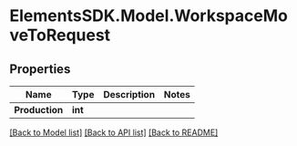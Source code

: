 # ElementsSDK.Model.WorkspaceMoveToRequest

## Properties

Name | Type | Description | Notes
------------ | ------------- | ------------- | -------------
**Production** | **int** |  | 

[[Back to Model list]](../README.md#documentation-for-models) [[Back to API list]](../README.md#documentation-for-api-endpoints) [[Back to README]](../README.md)

